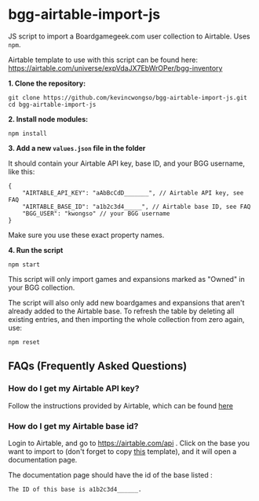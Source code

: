 # bgg-airtable-import-js
JS script to import a Boardgamegeek.com user collection to Airtable. Uses `npm`.

Airtable template to use with this script can be found here: https://airtable.com/universe/expVdaJX7EbWrOPer/bgg-inventory

**1. Clone the repository:**
```
git clone https://github.com/kevincwongso/bgg-airtable-import-js.git
cd bgg-airtable-import-js
```

**2. Install node modules:**
```
npm install
```

**3. Add a new `values.json` file in the folder**

It should contain your Airtable API key, base ID, and your BGG username, like this:
```
{
	"AIRTABLE_API_KEY": "aAbBcCdD_______", // Airtable API key, see FAQ
	"AIRTABLE_BASE_ID": "a1b2c3d4_____", // Airtable base ID, see FAQ
	"BGG_USER": "kwongso" // your BGG username
}
```

Make sure you use these exact property names.

**4. Run the script**
```
npm start
```
This script will only import games and expansions marked as "Owned" in your BGG collection.

The script will also only add new boardgames and expansions that aren't already added to the Airtable base.
To refresh the table by deleting all existing entries, and then importing the whole collection from zero again, use:
```
npm reset
```

## FAQs (Frequently Asked Questions)

### How do I get my Airtable API key?
Follow the instructions provided by Airtable, which can be found [here](https://support.airtable.com/hc/en-us/articles/219046777-How-do-I-get-my-API-key-)

### How do I get my Airtable base id?
Login to Airtable, and go to https://airtable.com/api . Click on the base you want to import to (don't forget to copy [this](https://airtable.com/universe/expVdaJX7EbWrOPer/bgg-inventory) template), and it will open a documentation page. 

The documentation page should have the id of the base listed :
```
The ID of this base is a1b2c3d4______.
```
